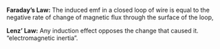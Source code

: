 **Faraday’s Law:** The induced emf in a closed loop of wire is equal to the negative rate of change of magnetic flux through the surface of the loop,

**Lenz’ Law:** Any induction effect opposes the change that caused it. “electromagnetic inertia”.